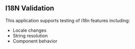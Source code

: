 ## I18N Validation

This application supports testing of i18n features including:

* Locale changes
* String resolution
* Component behavior
